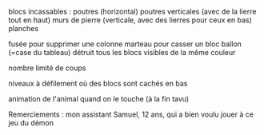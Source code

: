 blocs incassables : poutres (horizontal)
		    poutres verticales (avec de la lierre tout en haut)
	            murs de pierre (verticale, avec des lierres pour ceux en bas)
		    planches

fusée pour supprimer une colonne
marteau pour casser un bloc
ballon (=case du tableau) détruit tous les blocs visibles de la même couleur

nombre limité de coups

niveaux à défilement où des blocs sont cachés en bas

animation de l'animal quand on le touche (à la fin tavu)


Remerciements :
mon assistant Samuel, 12 ans, qui a bien voulu jouer à ce jeu du démon
